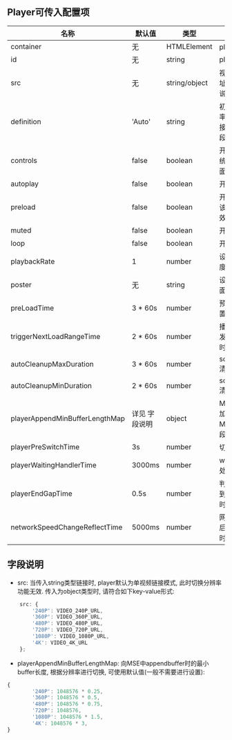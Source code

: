 ## Player可传入配置项

| 名称                           | 默认值        | 类型          | 描述                                     |
|--------------------------------|---------------|---------------|------------------------------------------|
| container                      | 无            | HTMLElement   | player容器                               |
| id                             | 无            | string        | playerID                                 |
| src                            | 无            | string/object | 视频链接地址, 详见 字段说明              |
| definition                     | 'Auto'        | string        | 初始化分辨率, 单视频链接情况下该字段无效 |
| controls                       | false         | boolean       | 开启player系统默认控制界面               |
| autoplay                       | false         | boolean       | 开启自动播放                             |
| preload                        | false         | boolean       | 开启预加载, 该字段目前无效               |
| muted                          | false         | boolean       | 开启静音                                 |
| loop                           | false         | boolean       | 开启循环播放                             |
| playbackRate                   | 1             | number        | 设置播放速度,                            |
| poster                         | 无            | string        | 设置视频封面,                            |
| preLoadTime                    | 3 * 60s       | number        | 预加载时间设置,                          |
| triggerNextLoadRangeTime       | 2 * 60s       | number        | 播放过程中触发下次预加载时间设置         |
| autoCleanupMaxDuration         | 3 * 60s       | number        | sourceBuffer清理触发长度                 |
| autoCleanupMinDuration         | 2 * 60s       | number        | sourceBuffer清理实际长度                 |
| playerAppendMinBufferLengthMap | 详见 字段说明 | object        | MSE最小添加buffer长度Map, 详见字段说明   |
| playerPreSwitchTime            | 3s            | number        | 切流预置时间                             |
| playerWaitingHandlerTime       | 3000ms        | number        | waiting事件处理时间                      |
| playerEndGapTime               | 0.5s          | number        | 判断是否播放到结尾的误差时间             |
| networkSpeedChangeReflectTime  | 5000ms        | number        | 网络环境改变后的预置切流时间             |

## 字段说明
- src: 当传入string类型链接时, player默认为单视频链接模式, 此时切换分辨率功能无效. 传入为object类型时, 请符合如下key-value形式:
```js
    src: {
        '240P': VIDEO_240P_URL,
        '360P': VIDEO_360P_URL,
        '480P': VIDEO_480P_URL,
        '720P': VIDEO_720P_URL,
        '1080P': VIDEO_1080P_URL,
        '4K': VIDEO_4K_URL
    };
```

- playerAppendMinBufferLengthMap: 向MSE中appendbuffer时的最小buffer长度, 根据分辨率进行切换, 可使用默认值(一般不需要进行设置):
```js
{
        '240P': 1048576 * 0.25,
        '360P': 1048576 * 0.5,
        '480P': 1048576 * 0.75,
        '720P': 1048576,
        '1080P': 1048576 * 1.5,
        '4K': 1048576 * 3,
}
```